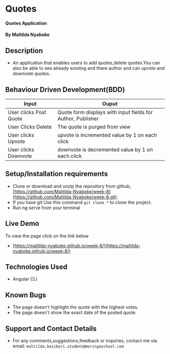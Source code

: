 # Quotes
#### Quotes Application
#### By **Maltilda Nyaboke**

## Description
- An application that enables users to add quotes,delete quotes.You can also be able to see already existing and there author and can upvote and downvote quotes.

## Behaviour Driven Development(BDD)

| Input                        | Ouput                                                                                            |
|--------------------------    |----------------------------------------------------------------------------------------------    |
| User clicks Post  Quote     | Quote form displays with input fields for Author, Publisher                  |
| User Clicks Delete           | The quote is purged from view             |
| User clicks Upvote        |   upvote is incremented value by   1 on each click      |
| User clicks Downvote     | downvote is decremented value by 1 on each click     |

## Setup/Installation requirements
- Clone  or download and unzip the repository from github, [https://github.com/Maltilda-Nyaboke/week-8](https://github.com/Maltilda-Nyaboke/week-8.git).
- If you have git Use this command `git clone *` to clone the project.
- Run ng serve from your terminal

## Live Demo
To view the page click on the link below
* [https://maltilda-nyaboke.github.io/week-8/](https://maltilda-nyaboke.github.io/week-8/)

## Technologies Used
- Angular CLI

## Known Bugs
- The page doesn't highlight the quote with the highest votes.
- The page doesn't show the exact date of the posted quote.

## Support and Contact Details
- For any comments,suggestions,feedback or inquiries, contact me via email: `maltilda.bosibori.student@moringaschool.com`
